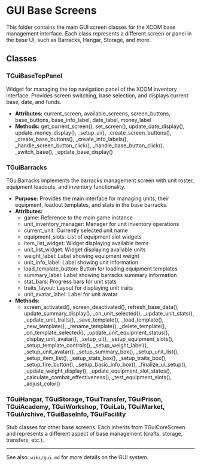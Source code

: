 # GUI Base Screens

This folder contains the main GUI screen classes for the XCOM base management interface. Each class represents a different screen or panel in the base UI, such as Barracks, Hangar, Storage, and more.

## Classes

### TGuiBaseTopPanel
Widget for managing the top navigation panel of the XCOM inventory interface. Provides screen switching, base selection, and displays current base, date, and funds.
- **Attributes:** current_screen, available_screens, screen_buttons, base_buttons, base_info_label, date_label, money_label
- **Methods:** get_current_screen(), set_screen(), update_date_display(), update_money_display(), _setup_ui(), _create_screen_buttons(), _create_base_buttons(), _create_info_labels(), _handle_screen_button_click(), _handle_base_button_click(), _switch_base(), _update_base_display()

### TGuiBarracks
TGuiBarracks implements the barracks management screen with unit roster, equipment loadouts, and inventory functionality.
- **Purpose:** Provides the main interface for managing units, their equipment, loadout templates, and stats in the base barracks.
- **Attributes:**
  - game: Reference to the main game instance
  - unit_inventory_manager: Manager for unit inventory operations
  - current_unit: Currently selected unit name
  - equipment_slots: List of equipment slot widgets
  - item_list_widget: Widget displaying available items
  - unit_list_widget: Widget displaying available units
  - weight_label: Label showing equipment weight
  - unit_info_label: Label showing unit information
  - load_template_button: Button for loading equipment templates
  - summary_label: Label showing barracks summary information
  - stat_bars: Progress bars for unit stats
  - traits_layout: Layout for displaying unit traits
  - unit_avatar_label: Label for unit avatar
- **Methods:**
  - screen_activated(), screen_deactivated(), refresh_base_data(), update_summary_display(), _on_unit_selected(), _update_unit_stats(), _update_unit_traits(), _save_template(), _load_template(), _new_template(), _rename_template(), _delete_template(), _on_template_selected(), _update_unit_equipment_status(), _display_unit_avatar(), _setup_ui(), _setup_equipment_slots(), _setup_template_controls(), _setup_weight_label(), _setup_unit_avatar(), _setup_summary_box(), _setup_unit_list(), _setup_item_list(), _setup_stats_box(), _setup_traits_box(), _setup_fire_button(), _setup_basic_info_box(), _finalize_ui_setup(), _update_weight_display(), _update_equipment_slot_states(), _calculate_combat_effectiveness(), _test_equipment_slots(), _adjust_color()

### TGuiHangar, TGuiStorage, TGuiTransfer, TGuiPrison, TGuiAcademy, TGuiWorkshop, TGuiLab, TGuiMarket, TGuiArchive, TGuiBaseInfo, TGuiFacility
Stub classes for other base screens. Each inherits from TGuiCoreScreen and represents a different aspect of base management (crafts, storage, transfers, etc.).

---

See also: `wiki/gui.md` for more details on the GUI system.
